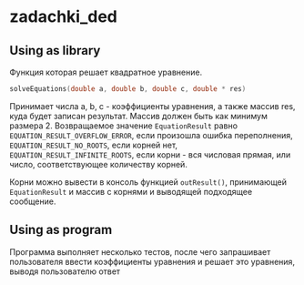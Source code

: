 # zadachki_ded
## Using as library
Функция которая решает квадратное уравнение.
```c
solveEquations(double a, double b, double c, double * res)
```
Принимает числа a, b, c - коэффициенты уравнения, а также массив res, куда будет записан результат. Массив должен быть как минимум размера 2.
Возвращаемое значение `EquationResult` равно `EQUATION_RESULT_OVERFLOW_ERROR`, если произошла ошибка переполнения, `EQUATION_RESULT_NO_ROOTS`, если корней нет,
`EQUATION_RESULT_INFINITE_ROOTS`, если корни - вся числовая прямая, или число, соответствующее количеству корней.

Корни можно вывести в консоль функцией `outResult()`, принимающей `EquationResult` и массив с корнями и выводящей подходящее сообщение.

## Using as program
Программа выполняет несколько тестов, после чего запрашивает пользователя ввести коэффициенты уравнения и решает это уравнения, выводя пользователю ответ
